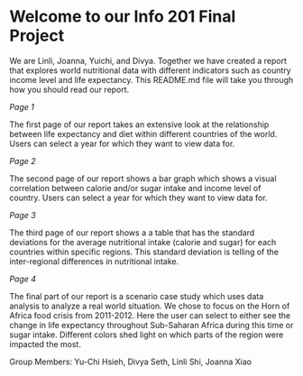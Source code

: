 # Welcome to our Info 201 Final Project
We are Linli, Joanna, Yuichi, and Divya. Together we have created a report that explores world nutritional data with different  indicators such as country income level and life expectancy. This README.md file will take you through how you should read our report.

*Page 1*

The first page of our report takes an extensive look at the relationship between life expectancy and diet within different countries of the world. Users can select a year for which they want to view data for.

*Page 2*

The second page of our report shows a bar graph which shows a visual correlation between
calorie and/or sugar intake and income level of country. Users can select a year for which they want to view data for.

*Page 3*

The third page of our report shows a a table that has the standard deviations for the average nutritional intake (calorie and sugar) for each countries within specific regions. This standard deviation is telling of the inter-regional differences in nutritional intake.

*Page 4*

The final part of our report is a scenario case study which uses data analysis to analyze a real world situation. We chose to focus on the Horn of Africa food crisis from 2011-2012. Here the user can select to either see the change in life expectancy throughout Sub-Saharan Africa during this time or sugar intake. Different colors shed light on which parts of the region were impacted the most.

Group Members: Yu-Chi Hsieh, Divya Seth, Linli Shi, Joanna Xiao
